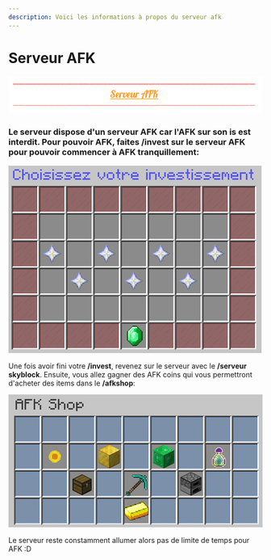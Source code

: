 ```yaml
---
description: Voici les informations à propos du serveur afk
---
```


# Serveur AFK

![](../.gitbook/assets/capture-decran-2021-04-15-152203.png)

### Le serveur dispose d'un serveur AFK car l'AFK sur son is est interdit. Pour pouvoir AFK, faites /invest sur le serveur AFK pour pouvoir commencer à AFK tranquillement:

![](../.gitbook/assets/capture-decran-2021-04-15-152910.png)

Une fois avoir fini votre **/invest**, revenez sur le serveur avec le **/serveur skyblock**. Ensuite, vous allez gagner des AFK coins qui vous permettront d'acheter des items dans le **/afkshop**:

![](../.gitbook/assets/capture-decran-2021-04-15-153259.png)

Le serveur reste constamment allumer alors pas de limite de temps pour AFK :D

